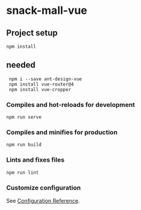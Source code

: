 # snack-mall-vue

## Project setup
```
npm install
```
## needed 
```
 npm i --save ant-design-vue
 npm install vue-router@4
 npm install vue-cropper
```

### Compiles and hot-reloads for development
```
npm run serve
```
### Compiles and minifies for production
```
npm run build
```

### Lints and fixes files
```
npm run lint
```

### Customize configuration
See [Configuration Reference](https://cli.vuejs.org/config/).
